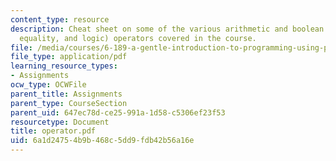 ```yaml
---
content_type: resource
description: Cheat sheet on some of the various arithmetic and boolean (comparison,
  equality, and logic) operators covered in the course.
file: /media/courses/6-189-a-gentle-introduction-to-programming-using-python-january-iap-2008/6a1d24754b9b468c5dd9fdb42b56a16e_operator.pdf
file_type: application/pdf
learning_resource_types:
- Assignments
ocw_type: OCWFile
parent_title: Assignments
parent_type: CourseSection
parent_uid: 647ec78d-ce25-991a-1d58-c5306ef23f53
resourcetype: Document
title: operator.pdf
uid: 6a1d2475-4b9b-468c-5dd9-fdb42b56a16e
---
```

